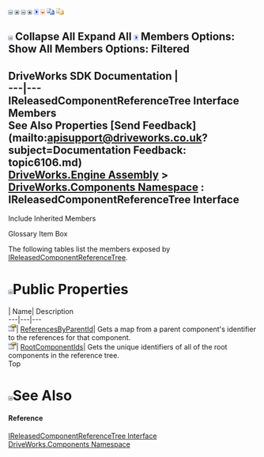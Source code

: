 ![](dotnetimages/collapse.gif) ![](dotnetimages/expand.gif) ![](dotnetimages/collapse.gif) ![](dotnetimages/expand.gif) ![](dotnetimages/drpdown.gif) ![](dotnetimages/drpdown_orange.gif) ![](dotnetimages/copycode.gif) ![](dotnetimages/copycodeHighlight.gif)

![](dotnetimages/collapse.gif) Collapse All Expand All ![](dotnetimages/drpdown.gif) Members Options: Show All  Members Options: Filtered   
---  
DriveWorks SDK Documentation  |   
---|---  
IReleasedComponentReferenceTree Interface Members   
See Also Properties [Send Feedback](mailto:apisupport@driveworks.co.uk?subject=Documentation Feedback: topic6106.md)  
[DriveWorks.Engine Assembly](topic2156.md) > [DriveWorks.Components Namespace](topic6089.md) : IReleasedComponentReferenceTree Interface  
---  
  
Include Inherited Members    


Glossary Item Box

The following tables list the members exposed by [IReleasedComponentReferenceTree](topic6106.md).

# ![](dotnetimages/collapse.gif)Public Properties

| Name| Description  
---|---|---  
![ Property](dotnetimages/Property.gif)| [ReferencesByParentId](topic6111.md)| Gets a map from a parent component's identifier to the references for that component.   
![ Property](dotnetimages/Property.gif)| [RootComponentIds](topic6112.md)| Gets the unique identifiers of all of the root components in the reference tree.   
Top

# ![](dotnetimages/collapse.gif)See Also

#### Reference

[IReleasedComponentReferenceTree Interface](topic6106.md)   
[DriveWorks.Components Namespace](topic6089.md)


